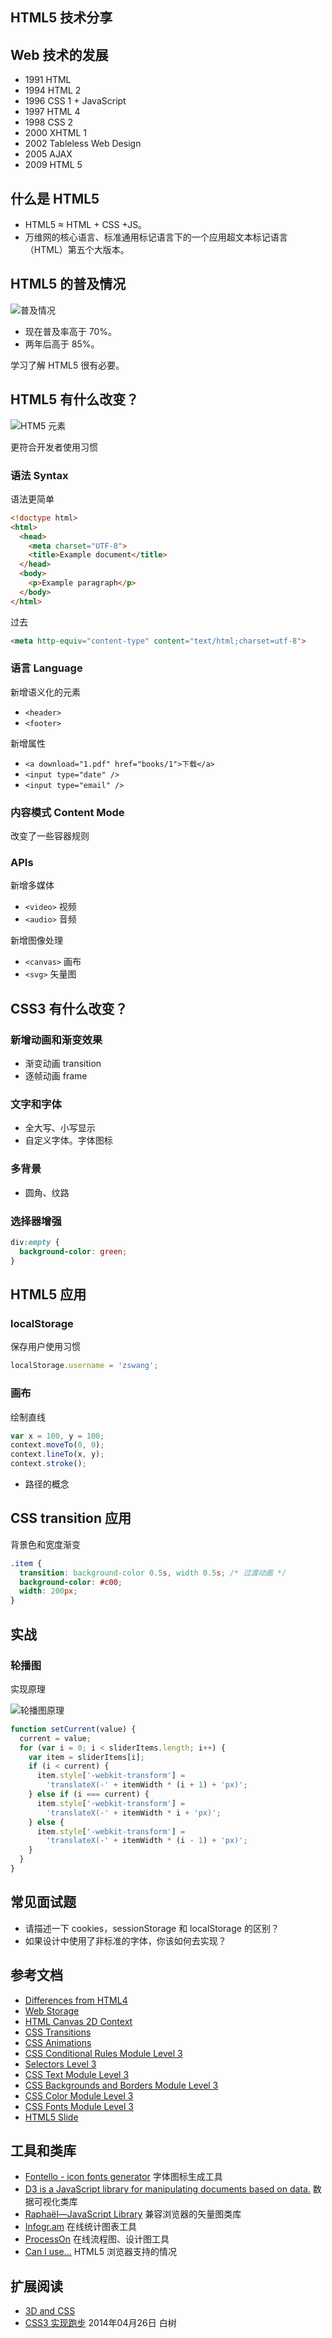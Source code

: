 HTML5 技术分享
---

## Web 技术的发展

* 1991 HTML
* 1994 HTML 2
* 1996 CSS 1 + JavaScript
* 1997 HTML 4
* 1998 CSS 2
* 2000 XHTML 1
* 2002 Tableless Web Design
* 2005 AJAX
* 2009 HTML 5

## 什么是 HTML5

* HTML5 ≈ HTML + CSS +JS。
* 万维网的核心语言、标准通用标记语言下的一个应用超文本标记语言（HTML）第五个大版本。

## HTML5 的普及情况

![普及情况](http://divio.qiniudn.com/FrQ0dtCwjxot1EzwItwbH7yQHr-F)

* 现在普及率高于 70%。
* 两年后高于 85%。

学习了解 HTML5 很有必要。

## HTML5 有什么改变？

![HTM5 元素](http://divio.qiniudn.com/Fneq_-mqlKrhGD4bqdUNH2TJ_Xa9)

更符合开发者使用习惯

### 语法 Syntax

语法更简单

```html
<!doctype html>
<html>
  <head>
    <meta charset="UTF-8">
    <title>Example document</title>
  </head>
  <body>
    <p>Example paragraph</p>
  </body>
</html>
```

过去

```html
<meta http-equiv="content-type" content="text/html;charset=utf-8">
```
### 语言 Language

新增语义化的元素

 * `<header>`
 * `<footer>`

新增属性

* `<a download="1.pdf" href="books/1">下载</a>`
* `<input type="date" />`
* `<input type="email" />`

### 内容模式 Content Mode

改变了一些容器规则

### APIs

新增多媒体

* `<video>` 视频
* `<audio>` 音频

新增图像处理

* `<canvas>` 画布
* `<svg>` 矢量图

## CSS3 有什么改变？

### 新增动画和渐变效果

* 渐变动画 transition
* 逐帧动画 frame

### 文字和字体

* 全大写、小写显示
* 自定义字体。字体图标

### 多背景

* 圆角、纹路

### 选择器增强

```css
div:empty {
  background-color: green;
}
```

## HTML5 应用

### localStorage

保存用户使用习惯

```javascript
localStorage.username = 'zswang';
```

### 画布

绘制直线

```javascript
var x = 100, y = 100;
context.moveTo(0, 0);
context.lineTo(x, y);
context.stroke();
```

* 路径的概念

## CSS transition 应用

背景色和宽度渐变

```css
.item {
  transition: background-color 0.5s, width 0.5s; /* 过渡动画 */
  background-color: #c00;
  width: 200px;
}
```

## 实战

### 轮播图

实现原理

![轮播图原理](http://divio.qiniudn.com/Ft6O6C30ikbjR7seoQ7q6rn5XZLw)

```javascript
function setCurrent(value) {
  current = value;
  for (var i = 0; i < sliderItems.length; i++) {
    var item = sliderItems[i];
    if (i < current) {
      item.style['-webkit-transform'] =
        'translateX(-' + itemWidth * (i + 1) + 'px)';
    } else if (i === current) {
      item.style['-webkit-transform'] =
        'translateX(-' + itemWidth * i + 'px)';
    } else {
      item.style['-webkit-transform'] =
        'translateX(-' + itemWidth * (i - 1) + 'px)';
    }
  }
}
```

## 常见面试题

* 请描述一下 cookies，sessionStorage 和 localStorage 的区别？
* 如果设计中使用了非标准的字体，你该如何去实现？

## 参考文档

* [Differences from HTML4](http://www.w3.org/TR/html5-diff/)
* [Web Storage](http://www.w3.org/TR/webstorage/)
* [HTML Canvas 2D Context](http://www.w3.org/TR/2dcontext/)
* [CSS Transitions](http://www.w3.org/TR/css3-transitions/)
* [CSS Animations](http://www.w3.org/TR/css3-animations/)
* [CSS Conditional Rules Module Level 3](http://www.w3.org/TR/css3-conditional/)
* [Selectors Level 3](http://www.w3.org/TR/selectors/)
* [CSS Text Module Level 3](http://www.w3.org/TR/css3-text/)
* [CSS Backgrounds and Borders Module Level 3](http://www.w3.org/TR/css3-background/)
* [CSS Color Module Level 3](http://www.w3.org/TR/css3-color/)
* [CSS Fonts Module Level 3](http://www.w3.org/TR/css3-fonts/)
* [HTML5 Slide](http://slides.html5rocks.com/)

## 工具和类库

* [Fontello - icon fonts generator](http://fontello.com/) 字体图标生成工具
* [D3 is a JavaScript library for manipulating documents based on data.](http://d3js.org/) 数据可视化类库
* [Raphaël—JavaScript Library](http://raphaeljs.com/) 兼容浏览器的矢量图类库
* [Infogr.am](http://infogr.am/) 在线统计图表工具
* [ProcessOn](http://www.processon.com/) 在线流程图、设计图工具
* [Can I use...](http://caniuse.com/) HTML5 浏览器支持的情况

## 扩展阅读

* [3D and CSS](http://www.html5rocks.com/en/tutorials/3d/css/)
* [CSS3 实现跑步](http://www.cnblogs.com/PeunZhang/p/3685980.html) 2014年04月26日 白树
